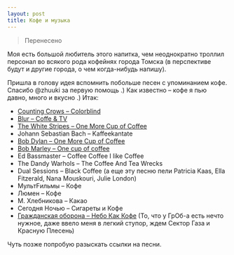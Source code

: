 ```yaml
---
layout: post
title: Кофе и музыка
---
```

> Перенесено

Моя есть большой любитель этого напитка, чем неоднократно троллил персонал во всякого рода кофейнях города Томска (в перспективе будут и другие города, о чем когда-нибудь напишу).

Пришла в голову идея вспомнить побольше песен с упоминанием кофе. Спасибо @zhuuki за первую помощь .) Как известно – кофе я пью давно, много и вкусно .) Итак:

*   <a href="http://prostopleer.com/tracks/21771041QRm">Counting Crows – Colorblind</a>
*   <a href="http://prostopleer.com/tracks/405246KvvX">Blur – Coffe &amp; TV</a>
*   <a href="http://prostopleer.com/tracks/4867105beAU">The White Stripes – One More Cup of Coffee</a>
*   Johann Sebastian Bach – Kaffeekantate
*   <a href="http://prostopleer.com/tracks/360758QxD6">Bob Dylan – One More Cup of Coffee</a>
*   <a href="http://prostopleer.com/tracks/4400754XpTr">Bob Marley – One cup of coffee</a>
*   Ed Bassmaster – Coffee Coffee I like Coffee
*   The Dandy Warhols – The Coffee And Tea Wrecks
*   Dual Sessions – Black Coffee (а еще эту песню пели Patricia Kaas, Ella Fitzerald, Nana Mouskouri, Julie London)
*   МультFильмы – Кофе
*   Люмен – Кофе
*   М. Хлебникова – Какао
*   Сегодня Ночью – Сигареты и Кофе
*   <a href="http://prostopleer.com/tracks/4560131ZhA6">Гражданская оборона – Небо Как Кофе</a>
    (То, что у ГрОб-а есть нечто нужное, даже ввело меня в легкий ступор, ждем Сектор Газа и Красную Плесень)

Чуть позже попробую разыскать ссылки на песни.
